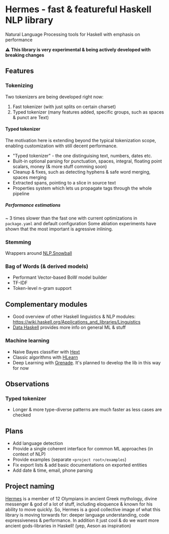 # Hermes - fast & featureful Haskell NLP library

Natural Language Processing tools for Haskell with emphasis on performance

⚠️ **This library is very experimental & being actively developed with breaking changes**

## Features

### Tokenizing

Two tokenizers are being developed right now:
1. Fast tokenizer (with just splits on certain charset)
2. Typed tokenizer (many features added, specific groups, such as spaces & punct are Text)

#### Typed tokenizer

The motivation here is extending beyond the typical tokenization scope, enabling customization with still decent performance.

- "Typed tokenizer" - the one distinguising text, numbers, dates etc.
- Built-in optional parsing for punctuation, spaces, integral, floating point scalars, money (& more stuff comming soon)
- Cleanup & fixes, such as detecting hyphens & safe word merging, spaces merging
- Extracted spans, pointing to a slice in source text
- Properties system which lets us propagate tags through the whole pipeline

##### Performance estimations

~ 3 times slower than the fast one with current optimizations in `package.yaml` and default configuration
Some ablation experiments have shown that the most important is agressive inlining.

### Stemming

Wrappers around [NLP.Snowball](https://hackage.haskell.org/package/snowball-1.0.0.1/docs/NLP-Snowball.html)

### Bag of Words (& derived models)

- Performant Vector-based BoW model builder
- TF-IDF
- Token-level n-gram support

## Complementary modules

- Good overview of other Haskell linguistics & NLP modules: https://wiki.haskell.org/Applications_and_libraries/Linguistics
- [Data Haskell](http://www.datahaskell.org/docs/community/current-environment.html) provides more info on general ML & stuff

### Machine learning

- Naive Bayes classifier with [Hext](https://hackage.haskell.org/package/hext)
- Classic algorithms with [HLearn](https://github.com/mikeizbicki/HLearn) 
- Deep Learning with [Grenade](https://hackage.haskell.org/package/grenade). It's planned to develop the lib in this way for now

## Observations

### Typed tokenizer

- Longer & more type-diverse patterns are much faster as less cases are checked 

## Plans

- Add language detection
- Provide a single coherent interface for common ML approaches (in context of NLP)
- Provide examples (separate `<project root>/examples`)
- Fix export lists & add basic documentations on exported entities
- Add date & time, email, phone parsing

## Project naming

[Hermes](https://en.wikipedia.org/wiki/Hermes) is a member of 12 Olympians in ancient Greek mythology, divine messenger & god of a lot of stuff, including eloquence & known for his ability to move quickly.
So, Hermes is a good collective image of what this library is moving torwards for: deeper language understanding, code expressiveness & performance.
In addition it just cool & do we want more ancient gods-libraries in Haskell! (yep, Aeson as inspiration)

